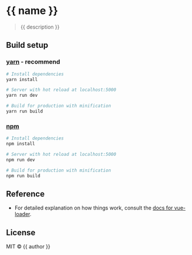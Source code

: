 # {{ name }}

> {{ description }}

## Build setup

### [yarn](https://yarnpkg.com) - recommend
``` bash
# Install dependencies
yarn install

# Server with hot reload at localhost:5000
yarn run dev

# Build for production with minification
yarn run build
```

### [npm](https://www.npmjs.com/)
``` bash
# Install dependencies
npm install

# Server with hot reload at localhost:5000
npm run dev

# Build for production with minification
npm run build
```

## Reference

- For detailed explanation on how things work, consult the [docs for vue-loader](http://vuejs.github.io/vue-loader).

## License

MIT © {{ author }}
